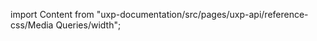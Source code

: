 
import Content from "uxp-documentation/src/pages/uxp-api/reference-css/Media Queries/width";

<Content query="product=xd"/>
